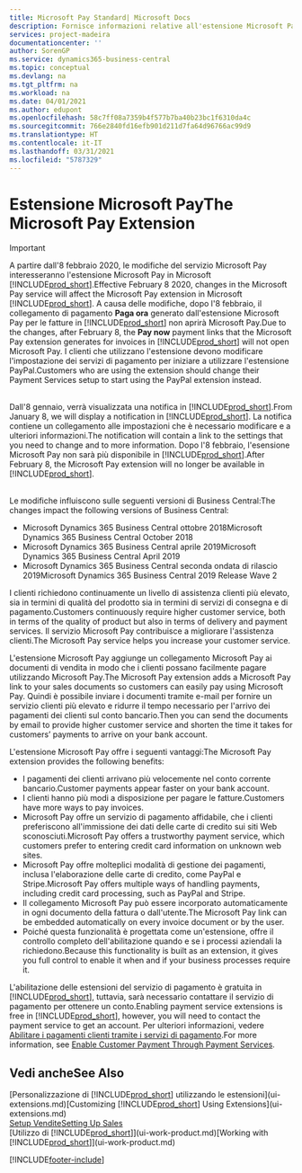 ```yaml
---
title: Microsoft Pay Standard| Microsoft Docs
description: Fornisce informazioni relative all'estensione Microsoft Pay
services: project-madeira
documentationcenter: ''
author: SorenGP
ms.service: dynamics365-business-central
ms.topic: conceptual
ms.devlang: na
ms.tgt_pltfrm: na
ms.workload: na
ms.date: 04/01/2021
ms.author: edupont
ms.openlocfilehash: 58c7ff08a7359b4f577b7ba40b23bc1f6310da4c
ms.sourcegitcommit: 766e2840fd16efb901d211d7fa64d96766ac99d9
ms.translationtype: HT
ms.contentlocale: it-IT
ms.lasthandoff: 03/31/2021
ms.locfileid: "5787329"
---
```

# <a name="the-microsoft-pay-extension"></a><span data-ttu-id="8f2e2-103">Estensione Microsoft Pay</span><span class="sxs-lookup"><span data-stu-id="8f2e2-103">The Microsoft Pay Extension</span></span>

> [!IMPORTANT]
> <span data-ttu-id="8f2e2-104">A partire dall'8 febbraio 2020, le modifiche del servizio Microsoft Pay interesseranno l'estensione Microsoft Pay in Microsoft [!INCLUDE[prod_short](includes/prod_long.md)].</span><span class="sxs-lookup"><span data-stu-id="8f2e2-104">Effective February 8 2020, changes in the Microsoft Pay service will affect the Microsoft Pay extension in Microsoft [!INCLUDE[prod_short](includes/prod_long.md)].</span></span> <span data-ttu-id="8f2e2-105">A causa delle modifiche, dopo l'8 febbraio, il collegamento di pagamento **Paga ora** generato dall'estensione Microsoft Pay per le fatture in [!INCLUDE[prod_short](includes/prod_short.md)] non aprirà Microsoft Pay.</span><span class="sxs-lookup"><span data-stu-id="8f2e2-105">Due to the changes, after February 8, the **Pay now** payment links that the Microsoft Pay extension generates for invoices in [!INCLUDE[prod_short](includes/prod_short.md)] will not open Microsoft Pay.</span></span> <span data-ttu-id="8f2e2-106">I clienti che utilizzano l'estensione devono modificare l'impostazione dei servizi di pagamento per iniziare a utilizzare l'estensione PayPal.</span><span class="sxs-lookup"><span data-stu-id="8f2e2-106">Customers who are using the extension should change their Payment Services setup to start using the PayPal extension instead.</span></span><br /></br>
>
> <span data-ttu-id="8f2e2-107">Dall'8 gennaio, verrà visualizzata una notifica in [!INCLUDE[prod_short](includes/prod_short.md)].</span><span class="sxs-lookup"><span data-stu-id="8f2e2-107">From January 8, we will display a notification in [!INCLUDE[prod_short](includes/prod_short.md)].</span></span> <span data-ttu-id="8f2e2-108">La notifica contiene un collegamento alle impostazioni che è necessario modificare e a ulteriori informazioni.</span><span class="sxs-lookup"><span data-stu-id="8f2e2-108">The notification will contain a link to the settings that you need to change and to more information.</span></span> <span data-ttu-id="8f2e2-109">Dopo l'8 febbraio, l'esensione Microsoft Pay non sarà più disponibile in [!INCLUDE[prod_short](includes/prod_short.md)].</span><span class="sxs-lookup"><span data-stu-id="8f2e2-109">After February 8, the Microsoft Pay extension will no longer be available in [!INCLUDE[prod_short](includes/prod_short.md)].</span></span><br /></br>
>
> <span data-ttu-id="8f2e2-110">Le modifiche influiscono sulle seguenti versioni di Business Central:</span><span class="sxs-lookup"><span data-stu-id="8f2e2-110">The changes impact the following versions of Business Central:</span></span>
> - <span data-ttu-id="8f2e2-111">Microsoft Dynamics 365 Business Central ottobre 2018</span><span class="sxs-lookup"><span data-stu-id="8f2e2-111">Microsoft Dynamics 365 Business Central October 2018</span></span>
> - <span data-ttu-id="8f2e2-112">Microsoft Dynamics 365 Business Central aprile 2019</span><span class="sxs-lookup"><span data-stu-id="8f2e2-112">Microsoft Dynamics 365 Business Central April 2019</span></span>
> - <span data-ttu-id="8f2e2-113">Microsoft Dynamics 365 Business Central seconda ondata di rilascio 2019</span><span class="sxs-lookup"><span data-stu-id="8f2e2-113">Microsoft Dynamics 365 Business Central 2019 Release Wave 2</span></span>

<span data-ttu-id="8f2e2-114">I clienti richiedono continuamente un livello di assistenza clienti più elevato, sia in termini di qualità del prodotto sia in termini di servizi di consegna e di pagamento.</span><span class="sxs-lookup"><span data-stu-id="8f2e2-114">Customers continuously require higher customer service, both in terms of the quality of product but also in terms of delivery and payment services.</span></span> <span data-ttu-id="8f2e2-115">Il servizio Microsoft Pay contribuisce a migliorare l'assistenza clienti.</span><span class="sxs-lookup"><span data-stu-id="8f2e2-115">The Microsoft Pay service helps you increase your customer service.</span></span>

<span data-ttu-id="8f2e2-116">L'estensione Microsoft Pay aggiunge un collegamento Microsoft Pay ai documenti di vendita in modo che i clienti possano facilmente pagare utilizzando Microsoft Pay.</span><span class="sxs-lookup"><span data-stu-id="8f2e2-116">The Microsoft Pay extension adds a Microsoft Pay link to your sales documents so customers can easily pay using Microsoft Pay.</span></span> <span data-ttu-id="8f2e2-117">Quindi è possibile inviare i documenti tramite e-mail per fornire un servizio clienti più elevato e ridurre il tempo necessario per l'arrivo dei pagamenti dei clienti sul conto bancario.</span><span class="sxs-lookup"><span data-stu-id="8f2e2-117">Then you can send the documents by email to provide higher customer service and shorten the time it takes for customers’ payments to arrive on your bank account.</span></span>

<span data-ttu-id="8f2e2-118">L'estensione Microsoft Pay offre i seguenti vantaggi:</span><span class="sxs-lookup"><span data-stu-id="8f2e2-118">The Microsoft Pay extension provides the following benefits:</span></span>
- <span data-ttu-id="8f2e2-119">I pagamenti dei clienti arrivano più velocemente nel conto corrente bancario.</span><span class="sxs-lookup"><span data-stu-id="8f2e2-119">Customer payments appear faster on your bank account.</span></span>
- <span data-ttu-id="8f2e2-120">I clienti hanno più modi a disposizione per pagare le fatture.</span><span class="sxs-lookup"><span data-stu-id="8f2e2-120">Customers have more ways to pay invoices.</span></span>
- <span data-ttu-id="8f2e2-121">Microsoft Pay offre un servizio di pagamento affidabile, che i clienti preferiscono all'immissione dei dati delle carte di credito sui siti Web sconosciuti.</span><span class="sxs-lookup"><span data-stu-id="8f2e2-121">Microsoft Pay offers a trustworthy payment service, which customers prefer to entering credit card information on unknown web sites.</span></span>
- <span data-ttu-id="8f2e2-122">Microsoft Pay offre molteplici modalità di gestione dei pagamenti, inclusa l'elaborazione delle carte di credito, come PayPal e Stripe.</span><span class="sxs-lookup"><span data-stu-id="8f2e2-122">Microsoft Pay offers multiple ways of handling payments, including credit card processing, such as PayPal and Stripe.</span></span>
- <span data-ttu-id="8f2e2-123">Il collegamento Microsoft Pay può essere incorporato automaticamente in ogni documento della fattura o dall'utente.</span><span class="sxs-lookup"><span data-stu-id="8f2e2-123">The Microsoft Pay link can be embedded automatically on every invoice document or by the user.</span></span>
- <span data-ttu-id="8f2e2-124">Poiché questa funzionalità è progettata come un'estensione, offre il controllo completo dell'abilitazione quando e se i processi aziendali la richiedono.</span><span class="sxs-lookup"><span data-stu-id="8f2e2-124">Because this functionality is built as an extension, it gives you full control to enable it when and if your business processes require it.</span></span>

<span data-ttu-id="8f2e2-125">L'abilitazione delle estensioni del servizio di pagamento è gratuita in [!INCLUDE[prod_short](includes/prod_short.md)], tuttavia, sarà necessario contattare il servizio di pagamento per ottenere un conto.</span><span class="sxs-lookup"><span data-stu-id="8f2e2-125">Enabling payment service extensions is free in [!INCLUDE[prod_short](includes/prod_short.md)], however, you will need to contact the payment service to get an account.</span></span> <span data-ttu-id="8f2e2-126">Per ulteriori informazioni, vedere [Abilitare i pagamenti clienti tramite i servizi di pagamento](sales-how-enable-payment-service-extensions.md).</span><span class="sxs-lookup"><span data-stu-id="8f2e2-126">For more information, see [Enable Customer Payment Through Payment Services](sales-how-enable-payment-service-extensions.md).</span></span>

## <a name="see-also"></a><span data-ttu-id="8f2e2-127">Vedi anche</span><span class="sxs-lookup"><span data-stu-id="8f2e2-127">See Also</span></span>
<span data-ttu-id="8f2e2-128">[Personalizzazione di [!INCLUDE[prod_short](includes/prod_short.md)] utilizzando le estensioni](ui-extensions.md)</span><span class="sxs-lookup"><span data-stu-id="8f2e2-128">[Customizing [!INCLUDE[prod_short](includes/prod_short.md)] Using Extensions](ui-extensions.md)</span></span>  
[<span data-ttu-id="8f2e2-129">Setup Vendite</span><span class="sxs-lookup"><span data-stu-id="8f2e2-129">Setting Up Sales</span></span>](sales-setup-sales.md)  
<span data-ttu-id="8f2e2-130">[Utilizzo di [!INCLUDE[prod_short](includes/prod_short.md)]](ui-work-product.md)</span><span class="sxs-lookup"><span data-stu-id="8f2e2-130">[Working with [!INCLUDE[prod_short](includes/prod_short.md)]](ui-work-product.md)</span></span>


[!INCLUDE[footer-include](includes/footer-banner.md)]